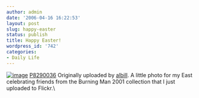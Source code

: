 ```yaml
---
author: admin
date: '2006-04-16 16:22:53'
layout: post
slug: happy-easter
status: publish
title: Happy Easter!
wordpress_id: '742'
categories:
- Daily Life
---
```


[![image](http://static.flickr.com/54/129634335_432cff9f12_m.jpg)](http://www.flickr.com/photos/albill/129634335/ "photo sharing")
[P8290036](http://www.flickr.com/photos/albill/129634335/) Originally
uploaded by [albill](http://www.flickr.com/people/albill/). A little
photo for my East celebrating friends from the Burning Man 2001
collection that I just uploaded to Flickr.\

